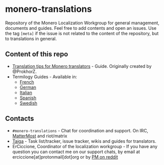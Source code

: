 # monero-translations

Repository of the Monero Localization Workgroup for general management, documents and guides. Feel free to add contents and open an issues. Use the tag `[meta]` if the issue is not related to the content of the repository, but to translations in general.

## Content of this repo

+ [Translation tips for Monero translators](https://github.com/erciccione/monero-translations/blob/master/translation-tips.md) - Guide. Originally created by @ProkhorZ.
+ Termilogy Guides - Available in:
  - [French](https://github.com/monero-ecosystem/monero-translations/blob/master/french-terminology.md)
  - [German](https://github.com/monero-ecosystem/monero-translations/blob/master/german-terminology.md)
  - [Italian](https://github.com/monero-ecosystem/monero-translations/blob/master/italian-terminology.md)
  - [Spanish](https://github.com/monero-ecosystem/monero-translations/blob/master/spanish-terminology.md)
  - [Swedish](https://github.com/monero-ecosystem/monero-translations/blob/master/swedish-terminology.md)
  
## Contacts

+ `#monero-translations` - Chat for coordination and support. On IRC, [MatterMost](https://mattermost.getmonero.org/monero/channels/monero-translations) and riot/matrix
+ [Taiga](https://taiga.getmonero.org/project/erciccione-monero-localization/) - Task list/tracker, issue tracker, wikis and guides for translators.
+ ErCiccione, Coordinator of the localization workgroup - If you have any question you can contact me on our support chats, by email at erciccione[at]protonmail[dot]org or by [PM on reddit](https://www.reddit.com/message/compose/?to=erciccione)

